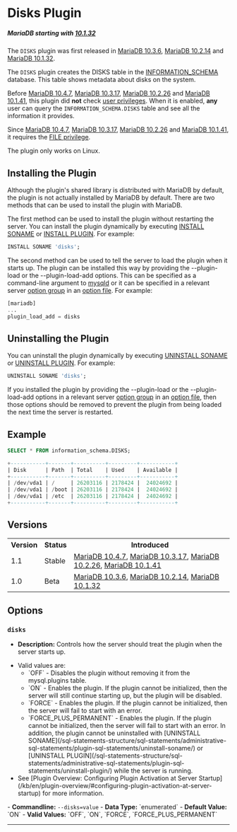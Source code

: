 # Disks Plugin

##### MariaDB starting with [10.1.32](/kb/en/mariadb-10132-release-notes/)

The `DISKS` plugin was first released in [MariaDB 10.3.6](/kb/en/mariadb-1036-release-notes/), [MariaDB 10.2.14](/kb/en/mariadb-10214-release-notes/) and [MariaDB 10.1.32](/kb/en/mariadb-10132-release-notes/).

The `DISKS` plugin creates the <a undefined>DISKS</a> table in the [INFORMATION_SCHEMA](/sql-statements-structure/sql-statements/administrative-sql-statements/system-tables/information-schema/) database. This table shows metadata about disks on the system.

Before [MariaDB 10.4.7](/kb/en/mariadb-1047-release-notes/), [MariaDB 10.3.17](/kb/en/mariadb-10317-release-notes/), [MariaDB 10.2.26](/kb/en/mariadb-10226-release-notes/) and [MariaDB 10.1.41](/kb/en/mariadb-10141-release-notes/), this plugin did <strong>not</strong> check [user privileges](/sql-statements-structure/sql-statements/account-management-sql-commands/grant/). When it is enabled, <strong>any</strong> user can query the `INFORMATION_SCHEMA.DISKS` table and see all the information it provides.

Since [MariaDB 10.4.7](/kb/en/mariadb-1047-release-notes/), [MariaDB 10.3.17](/kb/en/mariadb-10317-release-notes/), [MariaDB 10.2.26](/kb/en/mariadb-10226-release-notes/) and [MariaDB 10.1.41](/kb/en/mariadb-10141-release-notes/), it requires the [FILE privilege](/sql-statements-structure/sql-statements/account-management-sql-commands/grant/).

The plugin only works on Linux.

## Installing the Plugin

Although the plugin's shared library is distributed with MariaDB by default, the plugin is not actually installed by MariaDB by default. There are two methods that can be used to install the plugin with MariaDB.

The first method can be used to install the plugin without restarting the server. You can install the plugin dynamically by executing [INSTALL SONAME](/sql-statements-structure/sql-statements/administrative-sql-statements/plugin-sql-statements/install-soname/) or [INSTALL PLUGIN](/sql-statements-structure/sql-statements/administrative-sql-statements/plugin-sql-statements/install-plugin/). For example:

```sql
INSTALL SONAME 'disks';
```

The second method can be used to tell the server to load the plugin when it starts up. The plugin can be installed this way by providing the <a undefined>--plugin-load</a> or the <a undefined>--plugin-load-add</a> options. This can be specified as a command-line argument to [mysqld](/mariadb-administration/getting-installing-and-upgrading-mariadb/starting-and-stopping-mariadb/mysqld-options/) or it can be specified in a relevant server [option group](/kb/en/configuring-mariadb-with-option-files/#option-groups) in an [option file](/mariadb-administration/getting-installing-and-upgrading-mariadb/configuring-mariadb-with-option-files/). For example:

```sql
[mariadb]
...
plugin_load_add = disks
```

## Uninstalling the Plugin

You can uninstall the plugin dynamically by executing [UNINSTALL SONAME](/sql-statements-structure/sql-statements/administrative-sql-statements/plugin-sql-statements/uninstall-soname/) or [UNINSTALL PLUGIN](/sql-statements-structure/sql-statements/administrative-sql-statements/plugin-sql-statements/uninstall-plugin/). For example:

```sql
UNINSTALL SONAME 'disks';
```

If you installed the plugin by providing the <a undefined>--plugin-load</a> or the <a undefined>--plugin-load-add</a> options in a relevant server [option group](/kb/en/configuring-mariadb-with-option-files/#option-groups) in an [option file](/mariadb-administration/getting-installing-and-upgrading-mariadb/configuring-mariadb-with-option-files/), then those options should be removed to prevent the plugin from being loaded the next time the server is restarted.

## Example

```sql
SELECT * FROM information_schema.DISKS;

+-----------+-------+----------+---------+-----------+
| Disk      | Path  | Total    | Used    | Available |
+-----------+-------+----------+---------+-----------+
| /dev/vda1 | /     | 26203116 | 2178424 |  24024692 |
| /dev/vda1 | /boot | 26203116 | 2178424 |  24024692 |
| /dev/vda1 | /etc  | 26203116 | 2178424 |  24024692 |
+-----------+-------+----------+---------+-----------+
```

## Versions

<table><tbody><tr><th>Version</th><th>Status</th><th>Introduced</th></tr>
<tr><td>1.1</td><td>Stable</td><td><a href="/kb/en/mariadb-1047-release-notes/">MariaDB 10.4.7</a>, <a href="/kb/en/mariadb-10317-release-notes/">MariaDB 10.3.17</a>, <a href="/kb/en/mariadb-10226-release-notes/">MariaDB 10.2.26</a>, <a href="/kb/en/mariadb-10141-release-notes/">MariaDB 10.1.41</a></td></tr>
<tr><td>1.0</td><td>Beta</td><td><a href="/kb/en/mariadb-1036-release-notes/">MariaDB 10.3.6</a>, <a href="/kb/en/mariadb-10214-release-notes/">MariaDB 10.2.14</a>, <a href="/kb/en/mariadb-10132-release-notes/">MariaDB 10.1.32</a></td></tr>
</tbody></table>

## Options

### `disks`

- <strong>Description:</strong> Controls how the server should treat the plugin when the server starts up.
<ul start="1"><li>Valid values are:
<ul start="1"><li>`OFF` - Disables the plugin without removing it from the <a undefined>mysql.plugins</a> table.
</li><li>`ON` - Enables the plugin. If the plugin cannot be initialized, then the server will still continue starting up, but the plugin will be disabled.
</li><li>`FORCE` - Enables the plugin. If the plugin cannot be initialized, then the server will fail to start with an error.
</li><li>`FORCE_PLUS_PERMANENT` - Enables the plugin. If the plugin cannot be initialized, then the server will fail to start with an error. In addition, the plugin cannot be uninstalled with [UNINSTALL SONAME](/sql-statements-structure/sql-statements/administrative-sql-statements/plugin-sql-statements/uninstall-soname/) or [UNINSTALL PLUGIN](/sql-statements-structure/sql-statements/administrative-sql-statements/plugin-sql-statements/uninstall-plugin/) while the server is running.
</li></ul>
</li><li>See [Plugin Overview: Configuring Plugin Activation at Server Startup](/kb/en/plugin-overview/#configuring-plugin-activation-at-server-startup) for more information.
</li></ul>
- <strong>Commandline:</strong> <code class="fixed" style="white-space:pre-wrap">--disks=value</code>
- <strong>Data Type:</strong> `enumerated`
- <strong>Default Value:</strong> `ON`
- <strong>Valid Values:</strong> `OFF`, `ON`, `FORCE`, `FORCE_PLUS_PERMANENT`

---